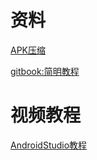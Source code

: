 # 资料

[APK压缩](https://github.com/shwenzhang/AndResGuard/blob/master/README.zh-cn.md)

[gitbook:简明教程](http://www.chengweiyang.cn/gitbook/index.html)

# 视频教程

[AndroidStudio教程](https://study.163.com/course/courseMain.htm?courseId=1003130007&_trace_c_p_k2_=3246dfc4312742779fdcb73160bb7656#/courseDetail?tab=1)


